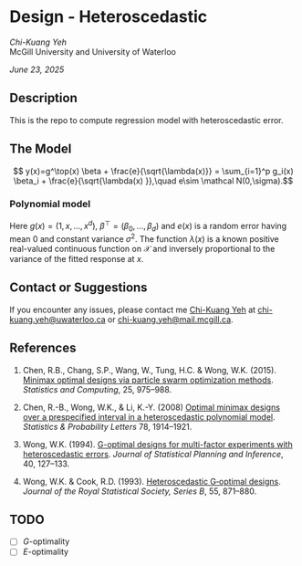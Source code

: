 Design - Heteroscedastic
================
*Chi-Kuang Yeh*  
McGill University and University of Waterloo

*June 23, 2025*

## Description

This is the repo to compute regression model with heteroscedastic error.

## The Model

$$  y(x)=g^\top(x) \beta + \frac{e}{\sqrt{\lambda(x)}} = \sum_{i=1}^p g_i(x) \beta_i + \frac{e}{\sqrt{\lambda(x) }},\quad e\sim \mathcal N(0,\sigma).$$

### Polynomial model

Here $g(x) = (1,x,\dots,x^d$), $\beta^\top=(\beta_0,\dots,\beta_d)$ and
$e(x)$ is a random error having mean 0 and constant variance $\sigma^2$.
The function $\lambda(x)$ is a known positive real-valued continuous
function on $\mathcal X$ and inversely proportional to the variance of
the fitted response at $x$.

## Contact or Suggestions

If you encounter any issues, please contact me [Chi-Kuang
Yeh](https://chikuang.github.io/) at <chi-kuang.yeh@uwaterloo.ca> or
<chi-kuang.yeh@mail.mcgill.ca>.

## References

1.  Chen, R.B., Chang, S.P., Wang, W., Tung, H.C. & Wong, W.K. (2015).
    [Minimax optimal designs via particle swarm optimization
    methods](https://link.springer.com/article/10.1007/s11222-014-9466-0).
    *Statistics and Computing*, 25, 975–988.

2.  Chen, R.-B., Wong, W.K., & Li, K.-Y. (2008) [Optimal minimax designs
    over a prespecified interval in a heteroscedastic polynomial
    model](https://www.sciencedirect.com/science/article/pii/S0167715208000588?casa_token=CSYGIaqcSycAAAAA:xH69BebDGq6GYitdc3m28CCcE8AFU8a0qL8DbHifzMxgyAwuP-7MBltelbBokw9QiVl8wz9bsjQ).
    *Statistics & Probability Letters* 78, 1914–1921.

3.  Wong, W.K. (1994). [G-optimal designs for multi-factor experiments
    with heteroscedastic
    errors](https://www.sciencedirect.com/science/article/pii/0378375894901465).
    *Journal of Statistical Planning and Inference*, 40, 127–133.

4.  Wong, W.K. & Cook, R.D. (1993). [Heteroscedastic G‐optimal
    designs](https://www.jstor.org/stable/2345999). *Journal of the
    Royal Statistical Society, Series B*, 55, 871–880.

## TODO

- [ ] $G$-optimality
- [ ] $E$-optimality
